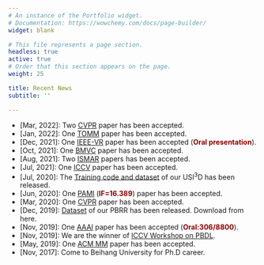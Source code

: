 ```yaml
---
# An instance of the Portfolio widget.
# Documentation: https://wowchemy.com/docs/page-builder/
widget: blank

# This file represents a page section.
headless: true
active: true
# Order that this section appears on the page.
weight: 25

title: Recent News
subtitle: ''

---
```

- [Mar, 2022]: Two [CVPR](https://cvpr2022.thecvf.com/) paper has been accepted.
- [Jan, 2022]: One [TOMM](https://dl.acm.org/journal/tomm) paper has been accepted.
- [Dec, 2021]: One [IEEE-VR](https://ieeevr.org/2022/) paper has been accepted (**<span style="color:darkred;">Oral presentation</span>**).
- [Oct, 2021]: One [BMVC](https://www.bmvc2021.com/) paper has been accepted.
- [Aug, 2021]: Two [ISMAR](https://ismar21.org/) papers has been accepted.
- [Jul, 2021]: One [ICCV](http://iccv2021.thecvf.com/) paper has been accepted.
- [Jul, 2020]: The [Training code and dataset](https://github.com/DreamtaleCore/USI3D) of our USI<sup>3</sup>D has been released.
- [Jun, 2020]: One [PAMI](https://ieeexplore.ieee.org/xpl/RecentIssue.jsp?punumber=34) (**<span style="color:darkred;">IF=16.389</span>**) paper has been accepted.
- [Mar, 2020]: One [CVPR](http://cvpr2020.thecvf.com/) paper has been accepted.
- [Dec, 2019]: [Dataset](https://liuyunfei.net/Projs/PBRR/index.html) of our PBRR has been released. Download from here.
- [Nov, 2019]: One [AAAI](https://aaai.org/Conferences/AAAI-20/) paper has been accepted (**<span style="color:darkred;">Oral:306/8800</span>**).
- [Nov, 2019]: We are the winner of [ICCV Workshop on PBDL](http://openaccess.thecvf.com/ICCV2019_workshops/ICCV2019_PBDL.py).
- [May, 2019]: One [ACM MM](https://2019.acmmm.org/) paper has been accepted.
- [Nov, 2017]: Come to Beihang University for Ph.D career.
